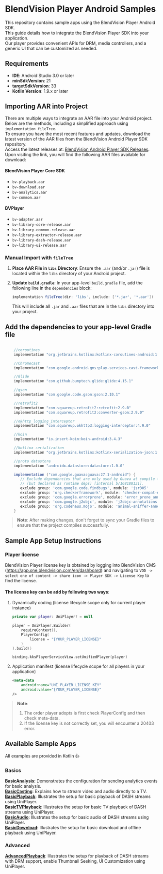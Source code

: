 # BlendVision Player Android Samples

This repository contains sample apps using the BlendVision Player Android SDK.  
This guide details how to integrate the BlendVision Player SDK into your application.  
Our player provides convenient APIs for DRM, media controllers, and a generic UI that can be customized as needed.

## Requirements

- **IDE**: Android Studio 3.0 or later
- **minSdkVersion**: 21
- **targetSdkVersion**: 33
- **Kotlin Version**: 1.9.x or later

## Importing AAR into Project

There are multiple ways to integrate an AAR file into your Android project. Below are the methods,
including a simplified approach using `implementation fileTree`.  
To ensure you have the most recent features and updates, download the latest version of the AAR files from the BlendVision Android Player SDK repository.  
Access the latest releases at: [BlendVision Android Player SDK Releases](https://github.com/BlendVision/Android-Player-SDK/releases).  
Upon visiting the link, you will find the following AAR files available for download:

#### BlendVision Player Core SDK
- `bv-playback.aar`
- `bv-download.aar`
- `bv-analytics.aar`
- `bv-common.aar`

#### BVPlayer
- `bv-adapter.aar`
- `bv-library-core-release.aar`
- `bv-library-common-release.aar`
- `bv-library-extractor-release.aar`
- `bv-library-dash-release.aar`
- `bv-library-ui-release.aar`

### Manual Import with `fileTree`

1. **Place AAR File in `libs` Directory**: Ensure the `.aar` (and/or `.jar`) file is located within
   the `libs` directory of your Android project.

2. **Update `build.gradle`**: In your app-level `build.gradle` file, add the following line in
   the `dependencies` block:

    ```groovy
    implementation fileTree(dir: 'libs', include: ['*.jar', '*.aar'])
    ```

   This will include all `.jar` and `.aar` files that are in the `libs` directory into your project.


## Add the dependencies to your app-level Gradle file
```groovy

    //coroutines
    implementation "org.jetbrains.kotlinx:kotlinx-coroutines-android:1.7.3"

    //Chromecast
    implementation "com.google.android.gms:play-services-cast-framework:21.1.0"

    //Glide
    implementation "com.github.bumptech.glide:glide:4.15.1"

    //gson
    implementation "com.google.code.gson:gson:2.10.1"

    //retrofit2
    implementation "com.squareup.retrofit2:retrofit:2.9.0"
    implementation "com.squareup.retrofit2:converter-gson:2.9.0"

    //okhttp_logging_interceptor
    implementation "com.squareup.okhttp3:logging-interceptor:4.9.0"

    //koin
    implementation "io.insert-koin:koin-android:3.4.3"

    //kotlinx serialization
    implementation "org.jetbrains.kotlinx:kotlinx-serialization-json:1.5.1"

    //proto datastore
    implementation "androidx.datastore:datastore:1.0.0"

    implementation ("com.google.guava:guava:27.1-android") {
       // Exclude dependencies that are only used by Guava at compile time
       // (but declared as runtime deps) [internal b/168188131].
       exclude group: 'com.google.code.findbugs', module: 'jsr305'
       exclude group: 'org.checkerframework', module: 'checker-compat-qual'
       exclude group: 'com.google.errorprone', module: 'error_prone_annotations'
       exclude group: 'com.google.j2objc', module: 'j2objc-annotations'
       exclude group: 'org.codehaus.mojo', module: 'animal-sniffer-annotations'
    }

```

> **Note**: After making changes, don't forget to sync your Gradle files to ensure that the project
> compiles successfully.

## Sample App Setup Instructions

### Player license
BlendVision Player license key is obtained by logging into BlendVision CMS (https://app.one.blendvision.com/en/dashboard) and navigating to `VOD -> select one of content -> share icon -> Player SDK -> License Key` to find the license.

#### The license key can be add by following two ways:
1. Dynamically coding (license lifecycle scope only for current player instance)
    ```kotlin
    private var player: UniPlayer? = null
    
    player = UniPlayer.Builder(
        requireContext(),
        PlayerConfig(
            license = "{YOUR_PLAYER_LICENSE}"
        )
    ).build()
    
    binding.kksPlayerServiceView.setUnifiedPlayer(player)
    ```
2. Application manifest (license lifecycle scope for all players in your application)
    ```xml
    <meta-data 
        android:name="UNI_PLAYER_LICENSE_KEY" 
        android:value="{YOUR_PLAYER_LICENSE}"
    />
    ```

> **Note**:
>   1. The order player adopts is first check PlayerConfig and then check meta-data.
>   2. If the license key is not correctly set, you will encounter a 20403 error.

## Available Sample Apps

All examples are provided in Kotlin :+1:

### Basics

[**BasicAnalysis**](https://github.com/BlendVision/Android-Player-SDK/tree/main/BasicAnalysis):
Demonstrates the configuration for sending analytics events for basic analysis.  
[**BasicCasting**](https://github.com/BlendVision/Android-Player-SDK/tree/main/BasicCasting):
Explains how to stream video and audio directly to a TV.  
[**BasicPlayback**](https://github.com/BlendVision/Android-Player-SDK/tree/main/BasicPlayback):
Illustrates the setup for basic playback of DASH streams using UniPlayer.  
[**BasicTVPlayback**](https://github.com/BlendVision/Android-Player-SDK/tree/main/BasicTVPlayback):
Illustrates the setup for basic TV playback of DASH streams using UniPlayer.  
[**BasicAudio**](https://github.com/BlendVision/Android-Player-SDK/tree/main/BasicAudio):
Illustrates the setup for basic audio of DASH streams using UniPlayer.  
[**BasicDownload**](https://github.com/BlendVision/Android-Player-SDK/tree/main/BasicDownload):
Illustrates the setup for basic download and offline playback using UniPlayer.

### Advanced

[**AdvancedPlayback**](https://github.com/BlendVision/Android-Player-SDK/tree/main/AdvancedPlayback): Illustrates
the setup for playback of DASH streams with DRM support, enable Thumbnail Seeking, UI Customization
using UniPlayer.


